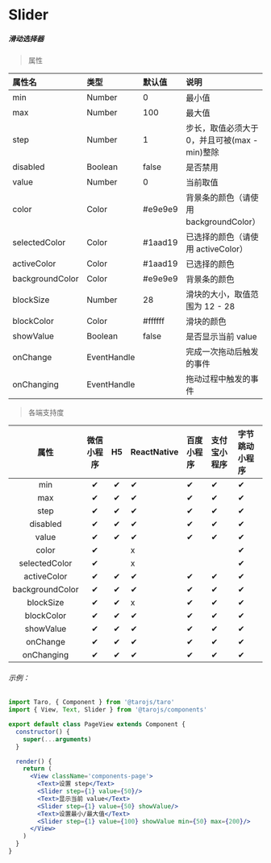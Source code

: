 # Slider

##### 滑动选择器

> 属性

| 属性名          | 类型        | 默认值  | 说明                                          |
| :-------------- | :---------- | :------ | :-------------------------------------------- |
| min             | Number      | 0       | 最小值                                        |
| max             | Number      | 100     | 最大值                                        |
| step            | Number      | 1       | 步长，取值必须大于 0，并且可被(max - min)整除 |
| disabled        | Boolean     | false   | 是否禁用                                      |
| value           | Number      | 0       | 当前取值                                      |
| color           | Color       | #e9e9e9 | 背景条的颜色（请使用 backgroundColor）        |
| selectedColor   | Color       | #1aad19 | 已选择的颜色（请使用 activeColor）            |
| activeColor     | Color       | #1aad19 | 已选择的颜色                                  |
| backgroundColor | Color       | #e9e9e9 | 背景条的颜色                                  |
| blockSize       | Number      | 28      | 滑块的大小，取值范围为 12 - 28                |
| blockColor      | Color       | #ffffff | 滑块的颜色                                    |
| showValue       | Boolean     | false   | 是否显示当前 value                            |
| onChange        | EventHandle |         | 完成一次拖动后触发的事件                      |
| onChanging      | EventHandle |         | 拖动过程中触发的事件                          |

> 各端支持度

|      属性       | 微信小程序 |  H5  | ReactNative | 百度小程序 | 支付宝小程序 | 字节跳动小程序 |
| :-------------: | :--------: | :--: | :---------- | :--------- | :----------- | :------------- |
|       min       |     ✔      |  ✔   | ✔           | ✔          | ✔            | ✔              |
|       max       |     ✔      |  ✔   | ✔           | ✔          | ✔            | ✔              |
|      step       |     ✔      |  ✔   | ✔           | ✔          | ✔            | ✔              |
|    disabled     |     ✔      |  ✔   | ✔           | ✔          | ✔            | ✔              |
|      value      |     ✔      |  ✔   | ✔           | ✔          | ✔            | ✔              |
|      color      |     ✔      |      | x           |            |              | ✔              |
|  selectedColor  |     ✔      |      | x           |            |              | ✔              |
|   activeColor   |     ✔      |  ✔   | ✔           | ✔          | ✔            | ✔              |
| backgroundColor |     ✔      |  ✔   | ✔           | ✔          | ✔            | ✔              |
|    blockSize    |     ✔      |  ✔   | x           | ✔          | ✔            | ✔              |
|   blockColor    |     ✔      |  ✔   | ✔           | ✔          | ✔            | ✔              |
|    showValue    |     ✔      |  ✔   | ✔           | ✔          | ✔            | ✔              |
|    onChange     |     ✔      |  ✔   | ✔           | ✔          | ✔            | ✔              |
|   onChanging    |     ✔      |  ✔   | ✔           | ✔          | ✔            | ✔              |

###### 示例：

```jsx
import Taro, { Component } from '@tarojs/taro'
import { View, Text, Slider } from '@tarojs/components'

export default class PageView extends Component {
  constructor() {
    super(...arguments)
  }

  render() {
    return (
      <View className='components-page'>
        <Text>设置 step</Text>
        <Slider step={1} value={50}/>
        <Text>显示当前 value</Text>
        <Slider step={1} value={50} showValue/>
        <Text>设置最小/最大值</Text>
        <Slider step={1} value={100} showValue min={50} max={200}/>
      </View>
    )
  }
}
```